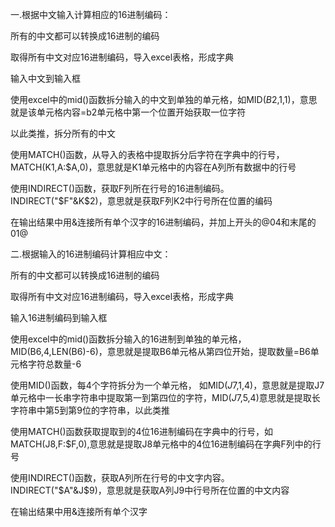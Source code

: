 一.根据中文输入计算相应的16进制编码：

所有的中文都可以转换成16进制的编码

取得所有中文对应16进制编码，导入excel表格，形成字典

输入中文到输入框 

使用excel中的mid()函数拆分输入的中文到单独的单元格，如MID($B$2,1,1)，意思就是该单元格内容=b2单元格中第一个位置开始获取一位字符

以此类推，拆分所有的中文

使用MATCH()函数，从导入的表格中提取拆分后字符在字典中的行号，MATCH(K$1,$A:$A,0)，意思就是K1单元格中的内容在A列所有数据中的行号

使用INDIRECT()函数，获取F列所在行号的16进制编码。INDIRECT("$F"&K$2)，意思就是获取F列K2中行号所在位置的编码

在输出结果中用&连接所有单个汉字的16进制编码，并加上开头的@04和末尾的01@

二.根据输入的16进制编码计算相应中文：

所有的中文都可以转换成16进制的编码

取得所有中文对应16进制编码，导入excel表格，形成字典

输入16进制编码到输入框 

使用excel中的mid()函数拆分输入的16进制到单独的单元格，MID(B6,4,LEN(B6)-6)，意思就是提取B6单元格从第四位开始，提取数量=B6单元格字符总数量-6

使用MID()函数，每4个字符拆分为一个单元格， 如MID($J$7,1,4)，意思就是提取J7单元格中一长串字符串中提取第一到第四位的字符，MID($J$7,5,4)意思就是提取长字符串中第5到第9位的字符串，以此类推

使用MATCH()函数获取提取到的4位16进制编码在字典中的行号，如MATCH(J$8,$F:$F,0),意思就是提取J8单元格中的4位16进制编码在字典F列中的行号

使用INDIRECT()函数，获取A列所在行号的中文字内容。INDIRECT("$A"&J$9)，意思就是获取A列J9中行号所在位置的中文内容

在输出结果中用&连接所有单个汉字